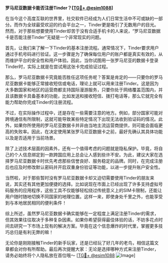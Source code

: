 **罗马尼亚数据卡能否注册Tinder？[[TG💪+ @esim1088](https://t.me/s/esim1088)]**

在当今这个高度互联的世界里，社交软件已经成为人们日常生活中不可或缺的一部分。而作为全球最受欢迎的约会平台之一，Tinder更是吸引了无数用户的目光。然而，对于那些想要使用Tinder却苦于没有合适手机卡的人来说，“罗马尼亚数据卡是否能注册Tinder”无疑是一个非常现实的问题。

首先，让我们来了解一下Tinder的基本注册流程。通常情况下，Tinder要求用户通过手机号码进行验证。这一步骤是为了确保每位用户的账户都是真实有效的，从而维护平台的安全性和用户体验。因此，当你试图用一张罗马尼亚的数据卡登录Tinder时，实际上就是在尝试用这张卡完成验证过程。

那么，罗马尼亚数据卡究竟能否胜任这项任务呢？答案是肯定的——只要你的罗马尼亚数据卡能够正常接收短信或电话，理论上就可以用来注册Tinder。这是因为大多数国家和地区的运营商都支持国际漫游服务，只要你处于网络覆盖范围内，并且该数据卡具备基本的功能，比如发送和接收短信、拨打电话等，那么它就完全有能力帮助你完成Tinder的注册流程。

不过，在实际操作过程中，还是存在一些需要注意的地方。例如，部分国家可能对跨境通信有所限制，这就可能导致某些特定情况下出现无法收到验证码的情况。此外，如果你所使用的罗马尼亚数据卡并非由当地主流运营商提供，则可能会面临更高的失败率。因此，在决定使用某张罗马尼亚数据卡之前，最好先确认其具体功能以及是否适用于当前场景。

除了上述技术层面的因素外，还有一个值得考虑的问题就是隐私保护。毕竟，将自己的个人信息绑定到一款跨国应用上总会让人感到些许不安。为此，建议大家在选择罗马尼亚数据卡时优先考虑那些信誉良好、服务稳定的品牌。同时，在完成注册后也应及时修改默认密码并开启双重身份验证等功能，以进一步提升账户安全性。

当然啦，对于那些暂时没有罗马尼亚数据卡却又迫切需要使用Tinder的朋友来说，其实还有其他更加便捷的选择。比如说现在市面上已经出现了许多支持虚拟号码服务的应用程序，这些工具不仅能够轻松绕过传统意义上的SIM卡限制，还能让用户随时随地切换不同国家的地理位置。这样一来，即使身处千里之外，也能享受到与本地居民相同的便利条件！

综上所述，虽然罗马尼亚数据卡确实能够在一定程度上满足注册Tinder的需求，但其效果往往取决于多种复杂因素。如果你希望获得最佳体验的话，不妨多花点时间去研究一下市场上现有的解决方案。毕竟在这个信息爆炸的时代里，掌握更多技巧总归是有利无弊的嘛！

无论你是刚刚接触Tinder的新手玩家，还是已经玩了好几年的老鸟，相信这篇文章都会对你有所帮助。最后再次提醒大家：无论是选择哪种方式来注册Tinder，请务必始终将个人隐私放在首位哦～ [[TG💪+ @esim1088](https://t.me/s/esim1088) ![Image](https://i.postimg.cc/4NQfJmqS/Snipaste-2025-05-13-00-14-12.png)]